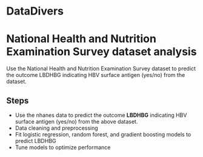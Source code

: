 # DataDivers

# National Health and Nutrition Examination Survey dataset analysis
Use the National Health and Nutrition Examination Survey dataset to predict the outcome LBDHBG indicating HBV surface antigen (yes/no) from the dataset.

## Steps
*  Use the nhanes data to predict the outcome **LBDHBG** indicating HBV surface antigen (yes/no) from the above dataset.  
*  Data cleaning and preprocessing  
*  Fit logistic regression, random forest, and gradient boosting models to predict LBDHBG  
*  Tune models to optimize performance    
